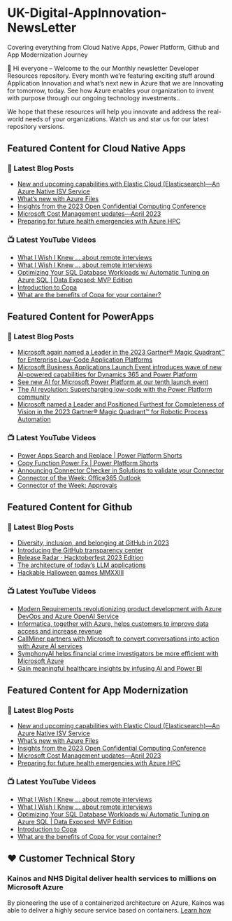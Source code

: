 # UK-Digital-AppInnovation-NewsLetter

Covering everything from Cloud Native Apps, Power Platform, Github and App Modernization Journey

👋 Hi everyone – Welcome to the our Monthly newsletter Developer Resources repository. Every month we’re featuring exciting stuff around Application Innovation and what’s next new in Azure that we are Innovating for tomorrow, today. See how Azure enables your organization to invent with purpose through our ongoing technology investments..


We hope that these resources will help you innovate and address the real-world needs of your organizations. Watch us and star us for our latest repository versions.

## Featured Content for Cloud Native Apps


### 📝 Latest Blog Posts

    
<!-- BLOGCNA:START -->
- [New and upcoming capabilities with Elastic Cloud (Elasticsearch)—An Azure Native ISV Service](https://azure.microsoft.com/blog/new-and-upcoming-capabilities-with-elastic-cloud-elasticsearch-an-azure-native-isv-service/)
- [What’s new with Azure Files](https://azure.microsoft.com/blog/what-s-new-with-azure-files/)
- [Insights from the 2023 Open Confidential Computing Conference](https://azure.microsoft.com/blog/insights-from-the-2023-open-confidential-computing-conference/)
- [Microsoft Cost Management updates—April 2023](https://azure.microsoft.com/blog/microsoft-cost-management-updates-april-2023/)
- [Preparing for future health emergencies with Azure HPC ](https://azure.microsoft.com/blog/preparing-for-future-health-emergencies-with-azure-hpc/)
<!-- BLOGCNA:END -->

### 📺 Latest YouTube Videos

 
<!-- YOUTUBECNA:START -->
- [What I Wish I Knew ... about remote interviews](https://www.youtube.com/watch?v=z-67g9ruhHE)
- [What I Wish I Knew ... about remote interviews](https://www.youtube.com/watch?v=XCqYEiraCsU)
- [Optimizing Your SQL Database Workloads w/ Automatic Tuning on Azure SQL | Data Exposed: MVP Edition](https://www.youtube.com/watch?v=nfmjuKzRetU)
- [Introduction to Copa](https://www.youtube.com/watch?v=DUt4wnKV4a8)
- [What are the benefits of Copa for your container?](https://www.youtube.com/watch?v=G8gUL54GseU)
<!-- YOUTUBECNA:END -->

##  Featured Content for PowerApps
### 📝 Latest Blog Posts
<!-- BLOGPOWER:START -->
- [Microsoft again named a Leader in the 2023 Gartner® Magic Quadrant™ for Enterprise Low-Code Application Platforms](https://powerapps.microsoft.com/en-us/blog/microsoft-again-named-a-leader-in-the-2023-gartner-magic-quadrant-for-enterprise-low-code-application-platforms/)
- [Microsoft Business Applications Launch Event introduces wave of new AI-powered capabilities for Dynamics 365 and Power Platform](https://cloudblogs.microsoft.com/dynamics365/bdm/2023/10/25/microsoft-business-applications-launch-event-introduces-wave-of-new-ai-powered-capabilities-for-dynamics-365-and-power-platform/)
- [See new AI for Microsoft Power Platform at our tenth launch event](https://cloudblogs.microsoft.com/powerplatform/2023/10/04/see-new-ai-for-microsoft-power-platform-at-our-tenth-launch-event/)
- [The AI revolution: Supercharging low-code with the Power Platform community](https://cloudblogs.microsoft.com/powerplatform/2023/10/03/the-ai-revolution-supercharging-low-code-with-the-power-platform-community/)
- [Microsoft named a Leader and Positioned Furthest for Completeness of Vision in the 2023 Gartner® Magic Quadrant™ for Robotic Process Automation](https://powerautomate.microsoft.com/en-us/blog/microsoft-named-a-leader-and-positioned-furthest-for-completeness-of-vision-in-the-2023-gartner-magic-quadrant-for-robotic-process-automation/)
<!-- BLOGPOWER:END -->
 ### 📺 Latest YouTube Videos
    
<!-- YOUTUBEPOWER:START -->
- [Power Apps Search and Replace | Power Platform Shorts](https://www.youtube.com/watch?v=cJsRi94OnRU)
- [Copy Function Power Fx | Power Platform Shorts](https://www.youtube.com/watch?v=Jr_Kr0WhaPM)
- [Announcing Connector Checker in Solutions to validate your Connector](https://www.youtube.com/watch?v=x7lWIItnDSQ)
- [Connector of the Week: Office365 Outlook](https://www.youtube.com/watch?v=n8Km2pQc_04)
- [Connector of the Week: Approvals](https://www.youtube.com/watch?v=6vJ-KuPAR8s)
<!-- YOUTUBEPOWER:END -->

##  Featured Content for Github
### 📝 Latest Blog Posts
<!-- BLOGGITHUB:START -->
- [Diversity, inclusion, and belonging at GitHub in 2023](https://github.blog/2023-11-01-diversity-inclusion-and-belonging-at-github-in-2023/)
- [Introducing the GitHub transparency center](https://github.blog/2023-10-31-introducing-the-github-transparency-center/)
- [Release Radar · Hacktoberfest 2023 Edition](https://github.blog/2023-10-30-release-radar-hack-23/)
- [The architecture of today&#8217;s LLM applications](https://github.blog/2023-10-30-the-architecture-of-todays-llm-applications/)
- [Hackable Halloween games MMXXIII](https://github.blog/2023-10-30-hackable-halloween-games-mmxxiii/)
<!-- BLOGGITHUB:END -->
### 📺 Latest YouTube Videos
<!-- YOUTUBEGITHUB:START -->
- [Modern Requirements revolutionizing product development with Azure DevOps and Azure OpenAI Service](https://www.youtube.com/watch?v=mfRV1A6axjE)
- [Informatica, together with Azure, helps customers to improve data access and increase revenue](https://www.youtube.com/watch?v=hdUql39P2WY)
- [CallMiner partners with Microsoft to convert conversations into action with Azure AI services](https://www.youtube.com/watch?v=qVLqCOKm08g)
- [SymphonyAI helps financial crime investigators be more efficient with Microsoft Azure](https://www.youtube.com/watch?v=To3zBHPNQoc)
- [Gain meaningful healthcare insights by infusing AI and Power BI](https://www.youtube.com/watch?v=8rRrqiMnmJg)
<!-- YOUTUBEGITHUB:END -->
##  Featured Content for App Modernization
### 📝 Latest Blog Posts
<!-- BLOGAPPMOD:START -->
- [New and upcoming capabilities with Elastic Cloud (Elasticsearch)—An Azure Native ISV Service](https://azure.microsoft.com/blog/new-and-upcoming-capabilities-with-elastic-cloud-elasticsearch-an-azure-native-isv-service/)
- [What’s new with Azure Files](https://azure.microsoft.com/blog/what-s-new-with-azure-files/)
- [Insights from the 2023 Open Confidential Computing Conference](https://azure.microsoft.com/blog/insights-from-the-2023-open-confidential-computing-conference/)
- [Microsoft Cost Management updates—April 2023](https://azure.microsoft.com/blog/microsoft-cost-management-updates-april-2023/)
- [Preparing for future health emergencies with Azure HPC ](https://azure.microsoft.com/blog/preparing-for-future-health-emergencies-with-azure-hpc/)
<!-- BLOGAPPMOD:END -->
### 📺 Latest YouTube Videos
<!-- YOUTUBEAPPMOD:START -->
- [What I Wish I Knew ... about remote interviews](https://www.youtube.com/watch?v=z-67g9ruhHE)
- [What I Wish I Knew ... about remote interviews](https://www.youtube.com/watch?v=XCqYEiraCsU)
- [Optimizing Your SQL Database Workloads w/ Automatic Tuning on Azure SQL | Data Exposed: MVP Edition](https://www.youtube.com/watch?v=nfmjuKzRetU)
- [Introduction to Copa](https://www.youtube.com/watch?v=DUt4wnKV4a8)
- [What are the benefits of Copa for your container?](https://www.youtube.com/watch?v=G8gUL54GseU)
<!-- YOUTUBEAPPMOD:END -->


## ♥️ Customer Technical Story 

### Kainos and NHS Digital deliver health services to millions on Microsoft Azure

By pioneering the use of a containerized architecture on Azure, Kainos was able to deliver a highly secure service based on containers. [Learn how](https://customers.microsoft.com/en-us/story/1368348549535774520-kainos-and-nhs-digital-deliver-health-services-to-millions-on-microsoft-azure)

